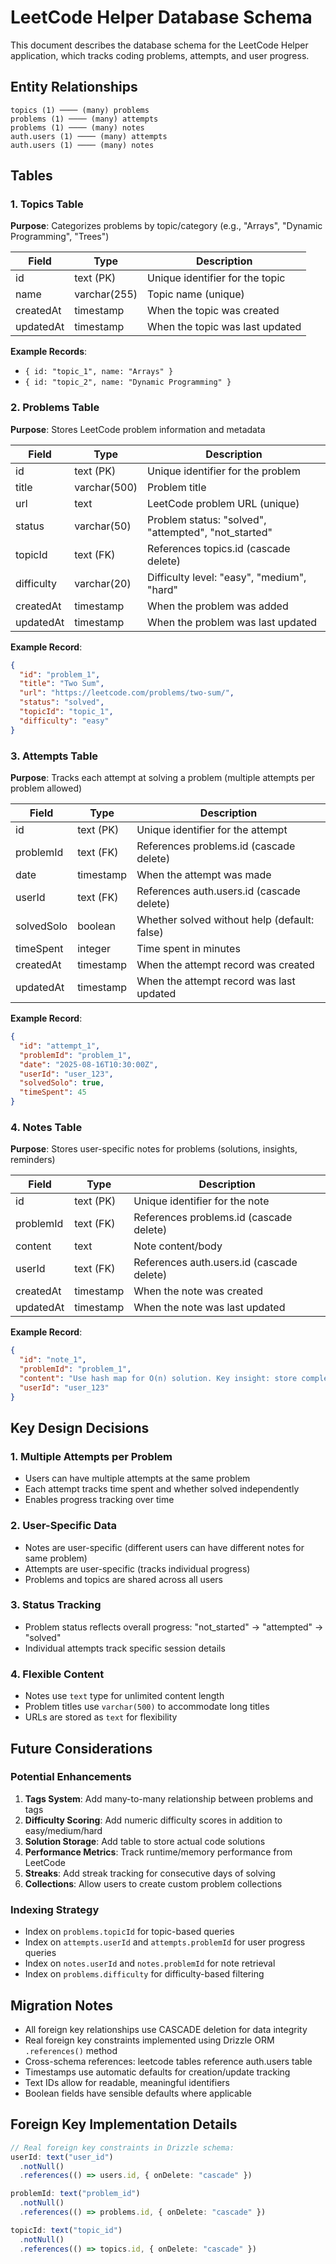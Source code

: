 # LeetCode Helper Database Schema

This document describes the database schema for the LeetCode Helper application, which tracks coding problems, attempts, and user progress.

## Entity Relationships

```
topics (1) ──── (many) problems
problems (1) ──── (many) attempts
problems (1) ──── (many) notes
auth.users (1) ──── (many) attempts
auth.users (1) ──── (many) notes
```

## Tables

### 1. Topics Table
**Purpose**: Categorizes problems by topic/category (e.g., "Arrays", "Dynamic Programming", "Trees")

| Field | Type | Description |
|-------|------|-------------|
| id | text (PK) | Unique identifier for the topic |
| name | varchar(255) | Topic name (unique) |
| createdAt | timestamp | When the topic was created |
| updatedAt | timestamp | When the topic was last updated |

**Example Records**:
- `{ id: "topic_1", name: "Arrays" }`
- `{ id: "topic_2", name: "Dynamic Programming" }`

### 2. Problems Table
**Purpose**: Stores LeetCode problem information and metadata

| Field | Type | Description |
|-------|------|-------------|
| id | text (PK) | Unique identifier for the problem |
| title | varchar(500) | Problem title |
| url | text | LeetCode problem URL (unique) |
| status | varchar(50) | Problem status: "solved", "attempted", "not_started" |
| topicId | text (FK) | References topics.id (cascade delete) |
| difficulty | varchar(20) | Difficulty level: "easy", "medium", "hard" |
| createdAt | timestamp | When the problem was added |
| updatedAt | timestamp | When the problem was last updated |

**Example Record**:
```json
{
  "id": "problem_1",
  "title": "Two Sum",
  "url": "https://leetcode.com/problems/two-sum/",
  "status": "solved",
  "topicId": "topic_1",
  "difficulty": "easy"
}
```

### 3. Attempts Table
**Purpose**: Tracks each attempt at solving a problem (multiple attempts per problem allowed)

| Field | Type | Description |
|-------|------|-------------|
| id | text (PK) | Unique identifier for the attempt |
| problemId | text (FK) | References problems.id (cascade delete) |
| date | timestamp | When the attempt was made |
| userId | text (FK) | References auth.users.id (cascade delete) |
| solvedSolo | boolean | Whether solved without help (default: false) |
| timeSpent | integer | Time spent in minutes |
| createdAt | timestamp | When the attempt record was created |
| updatedAt | timestamp | When the attempt record was last updated |

**Example Record**:
```json
{
  "id": "attempt_1",
  "problemId": "problem_1",
  "date": "2025-08-16T10:30:00Z",
  "userId": "user_123",
  "solvedSolo": true,
  "timeSpent": 45
}
```

### 4. Notes Table
**Purpose**: Stores user-specific notes for problems (solutions, insights, reminders)

| Field | Type | Description |
|-------|------|-------------|
| id | text (PK) | Unique identifier for the note |
| problemId | text (FK) | References problems.id (cascade delete) |
| content | text | Note content/body |
| userId | text (FK) | References auth.users.id (cascade delete) |
| createdAt | timestamp | When the note was created |
| updatedAt | timestamp | When the note was last updated |

**Example Record**:
```json
{
  "id": "note_1",
  "problemId": "problem_1",
  "content": "Use hash map for O(n) solution. Key insight: store complement values.",
  "userId": "user_123"
}
```

## Key Design Decisions

### 1. **Multiple Attempts per Problem**
- Users can have multiple attempts at the same problem
- Each attempt tracks time spent and whether solved independently
- Enables progress tracking over time

### 2. **User-Specific Data**
- Notes are user-specific (different users can have different notes for same problem)
- Attempts are user-specific (tracks individual progress)
- Problems and topics are shared across all users

### 3. **Status Tracking**
- Problem status reflects overall progress: "not_started" → "attempted" → "solved"
- Individual attempts track specific session details

### 4. **Flexible Content**
- Notes use `text` type for unlimited content length
- Problem titles use `varchar(500)` to accommodate long titles
- URLs are stored as `text` for flexibility

## Future Considerations

### Potential Enhancements
1. **Tags System**: Add many-to-many relationship between problems and tags
2. **Difficulty Scoring**: Add numeric difficulty scores in addition to easy/medium/hard
3. **Solution Storage**: Add table to store actual code solutions
4. **Performance Metrics**: Track runtime/memory performance from LeetCode
5. **Streaks**: Add streak tracking for consecutive days of solving
6. **Collections**: Allow users to create custom problem collections

### Indexing Strategy
- Index on `problems.topicId` for topic-based queries
- Index on `attempts.userId` and `attempts.problemId` for user progress queries
- Index on `notes.userId` and `notes.problemId` for note retrieval
- Index on `problems.difficulty` for difficulty-based filtering

## Migration Notes
- All foreign key relationships use CASCADE deletion for data integrity
- Real foreign key constraints implemented using Drizzle ORM `.references()` method
- Cross-schema references: leetcode tables reference auth.users table
- Timestamps use automatic defaults for creation/update tracking
- Text IDs allow for readable, meaningful identifiers
- Boolean fields have sensible defaults where applicable

## Foreign Key Implementation Details
```typescript
// Real foreign key constraints in Drizzle schema:
userId: text("user_id")
  .notNull()
  .references(() => users.id, { onDelete: "cascade" })

problemId: text("problem_id")
  .notNull()
  .references(() => problems.id, { onDelete: "cascade" })

topicId: text("topic_id")
  .notNull()
  .references(() => topics.id, { onDelete: "cascade" })
```
